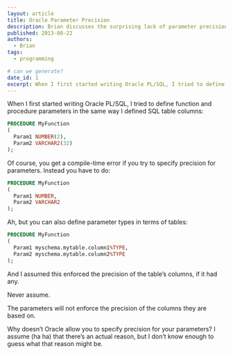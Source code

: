 ```yaml
---
layout: article
title: Oracle Parameter Precision
description: Brian discusses the surprising lack of parameter precision in Oracle
published: 2013-08-22
authors:
  - Brian
tags:
  - programming

# can we generate?
date_id: 1
excerpt: When I first started writing Oracle PL/SQL, I tried to define function and procedure parameters in the same way I defined SQL table columns.
---
```

When I first started writing Oracle PL/SQL, I tried to define function and procedure parameters in the same way I defined SQL table columns:

```sql
PROCEDURE MyFunction
(
  Param1 NUMBER(2),
  Param2 VARCHAR2(32)
);
```

Of course, you get a compile-time error if you try to specify precision for parameters. Instead you have to do:

```sql
PROCEDURE MyFunction
(
  Param1 NUMBER,
  Param2 VARCHAR2
);
```
Ah, but you can also define parameter types in terms of tables:

```sql
PROCEDURE MyFunction
(
  Param1 myschema.mytable.column1%TYPE,
  Param2 myschema.mytable.column2%TYPE
);
```
And I assumed this enforced the precision of the table’s columns, if it had any.

Never assume.

The parameters will not enforce the precision of the columns they are based on.

Why doesn’t Oracle allow you to specify precision for your parameters? I assume (ha ha) that there’s an actual reason, but I don’t know enough to guess what that reason might be.